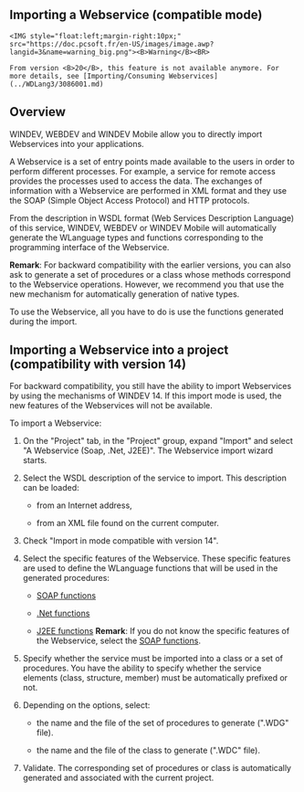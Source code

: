 
## Importing a Webservice (compatible mode)
			

<DIV class="specObsolete">
	<IMG style="float:left;margin-right:10px;" src="https://doc.pcsoft.fr/en-US/images/image.awp?langid=3&name=warning_big.png"><B>Warning</B><BR>
	From version <B>20</B>, this feature is not available anymore. For more details, see [Importing/Consuming Webservices](../WDLang3/3086001.md)
</DIV><a name="NOTE1"></a>
<a name="NOTE1_1"></a>


## Overview
<a name="overview_ELTTEXTE000111"></a>
WINDEV, WEBDEV and WINDEV Mobile allow you to directly import Webservices into your applications.

A Webservice is a set of entry points made available to the users in order to perform different processes. For example, a service for remote access provides the processes used to access the data. The exchanges of information with a Webservice are performed in XML format and they use the SOAP (Simple Object Access Protocol) and HTTP protocols.

From the description in WSDL format (Web Services Description Language) of this service, WINDEV, WEBDEV or WINDEV Mobile will automatically generate the WLanguage types and functions corresponding to the programming interface of the Webservice.

**Remark**: For backward compatibility with the earlier versions, you can also ask to generate a set of procedures or a class whose methods correspond to the Webservice operations. However, we recommend you that use the new mechanism for automatically generation of native types.

To use the Webservice, all you have to do is use the functions generated during the import.

<a name="NOTE2"></a>
<a name="NOTE2_1"></a>


## Importing a Webservice into a project (compatibility with version 14)
<a name="importing_webservice_into_project_compatibility_with_version_14_ELTTEXTE000135"></a>
For backward compatibility, you still have the ability to import Webservices by using the mechanisms of WINDEV 14. If this import mode is used, the new features of the Webservices will not be available.

To import a Webservice:

1. On the "Project" tab, in the "Project" group, expand "Import" and select "A Webservice (Soap, .Net, J2EE)". The Webservice import wizard starts.

2. Select the WSDL description of the service to import. This description can be loaded:

	- from an Internet address, 

	- from an XML file found on the current computer.




3. Check "Import in mode compatible with version 14". 

4. Select the specific features of the Webservice. These specific features are used to define the WLanguage functions that will be used in the generated procedures:

	- [SOAP functions](../WDLang3/3069006.md)

	- [.Net functions](../WDLang3/3031013.md)

	- [J2EE functions](../WDLang3/3047002.md)
			**Remark**: If you do not know the specific features of the Webservice, select the [SOAP functions](../WDLang3/3069006.md).




5. Specify whether the service must be imported into a class or a set of procedures. You have the ability to specify whether the service elements (class, structure, member) must be automatically prefixed or not.

6. Depending on the options, select:

	- the name and the file of the set of procedures to generate (".WDG" file).

	- the name and the file of the class to generate (".WDC" file).




7. Validate. The corresponding set of procedures or class is automatically generated and associated with the current project.





